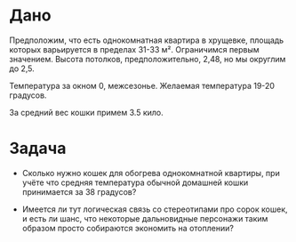 # Дано

Предположим, что есть однокомнатная квартира в хрущевке, площадь которых варьируется в пределах 31-33 м². Ограничимся первым значением. Высота потолков, предположительно, 2,48, но мы округлим до 2,5.

Температура за окном 0, межсезонье. Желаемая температура 19-20 градусов.

За средний вес кошки примем 3.5 кило.

# Задача

- Сколько нужно кошек для обогрева однокомнатной квартиры, при учёте что средняя температура обычной домашней кошки принимается за 38 градусов?

- Имеется ли тут логическая связь со стереотипами про сорок кошек, и есть ли шанс, что некоторые дальновидные персонажи таким образом просто собираются экономить на отоплении?
